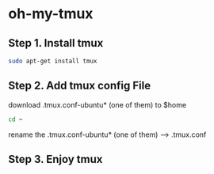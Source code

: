 # oh-my-tmux

## Step 1. Install tmux
``` bash
sudo apt-get install tmux
```
## Step 2. Add tmux config File

download .tmux.conf-ubuntu* (one of them) to $home
```bash
cd ~
```
rename the .tmux.conf-ubuntu* (one of them) --> .tmux.conf

## Step 3. Enjoy tmux

